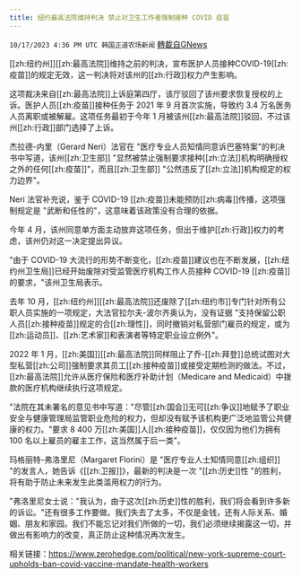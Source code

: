 ```yaml
---
title: 纽约最高法院维持判决 禁止对卫生工作者强制接种 COVID 疫苗
---
```

`10/17/2023 4:36 PM UTC 韩国正道农场新闻` [轉載自GNews](https://gnews.org/articles/1846015)


  

[[zh:纽约州]][[zh:最高法院]]维持之前的判决，宣布医护人员接种COVID-19[[zh:疫苗]]的规定无效，这一判决将对该州的[[zh:行政]]权力产生影响。

  
  

这项裁决来自[[zh:最高法院]]上诉庭第四厅，该厅驳回了该州要求恢复授权的上诉。医护人员[[zh:疫苗]]接种任务于 2021 年 9 月首次实施，导致约 3.4 万名医务人员离职或被解雇。这项任务最初于今年 1 月被该州[[zh:最高法院]]驳回，不过该州[[zh:行政]]部门选择了上诉。

  
  

杰拉德-内里（Gerard Neri）法官在 "医疗专业人员知情同意诉巴塞特案"的判决书中写道，该州[[zh:卫生部]] "显然被禁止强制要求接种[[zh:立法]]机构明确授权之外的任何[[zh:疫苗]]"，而且[[zh:卫生部]] "公然违反了[[zh:立法]]机构规定的权力边界"。

  
  

Neri 法官补充说，鉴于 COVID-19 [[zh:疫苗]]未能预防[[zh:病毒]]传播，这项强制规定是 "武断和任性的"，这意味着该政策没有合理的依据。

  
  

今年 4 月，该州同意单方面主动放弃这项任务，但出于维护[[zh:行政]]权力的考虑，该州仍对这一决定提出异议。

  
  

"由于 COVID-19 大流行的形势不断变化，[[zh:疫苗]]建议也在不断发展，[[zh:纽约州卫生局]]已经开始废除对受监管医疗机构工作人员接种 COVID-19 [[zh:疫苗]]的要求，"该州卫生局表示。

  
  

去年 10 月，[[zh:纽约州]][[zh:最高法院]]还废除了[[zh:纽约市]]专门针对所有公职人员实施的一项规定，大法官拉尔夫-波尔齐奥认为，没有证据 "支持保留公职人员[[zh:接种疫苗]]规定的合[[zh:理性]]，同时撤销对私营部门雇员的规定，或为[[zh:运动员]]、[[zh:艺术家]]和表演者等特定职业设立例外"。

  

2022 年 1 月，[[zh:美国]][[zh:最高法院]]同样阻止了乔-[[zh:拜登]]总统试图对大型私营[[zh:公司]]强制要求其员工[[zh:接种疫苗]]或接受定期检测的做法。不过，[[zh:最高法院]]允许从医疗保险和医疗补助计划（Medicare and Medicaid）中拨款的医疗机构继续执行这项规定。

  
  

"法院在其未署名的意见书中写道："尽管[[zh:国会]]无可[[zh:争议]]地赋予了职业安全与健康管理局监管职业危险的权力，但却没有赋予该机构更广泛地监管公共健康的权力。"要求 8 400 万[[zh:美国]]人[[zh:接种疫苗]]，仅仅因为他们为拥有 100 名以上雇员的雇主工作，这当然属于后一类"。

  
  

玛格丽特-弗洛里尼（Margaret Florini）是 "医疗专业人士知情同意[[zh:组织]] "的发言人，她告诉《[[zh:卫报]]》，最新的判决是一次 "[[zh:历史]]性 "的胜利，将有助于防止未来发生此类滥用权力的行为。

  
  

"弗洛里尼女士说："我认为，由于这次[[zh:历史]]性的胜利，我们将会看到许多新的诉讼。"还有很多工作要做。我们失去了太多，不仅是金钱，还有人际关系、婚姻、朋友和家园。我们不能忘记对我们所做的一切，我们必须继续揭露这一切，并做出有影响力的改变，真正防止这种情况再次发生。

  
  

相关链接：https://www.zerohedge.com/political/new-york-supreme-court-upholds-ban-covid-vaccine-mandate-health-workers
